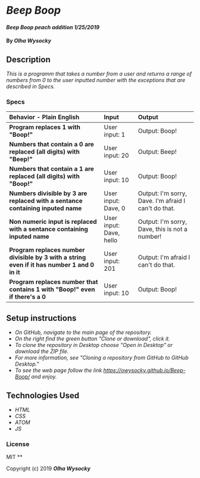 # _Beep Boop_

#### _Beep Boop peach addition 1/25/2019_

#### By _**Olha Wysocky**_

## Description

_This is a programm  that takes a number from a user and returns a range of numbers from 0 to the user inputted number with the exceptions that are described in Specs._

### Specs
| Behavior - Plain English | Input | Output |
| :-------------     | :------------- | :------------- |
| **Program replaces 1 with "Boop!"** | User input: 1 | Output: Boop!|
| **Numbers that contain a 0 are replaced (all digits) with "Beep!"** | User input: 20 | Output: Beep!|
| **Numbers that contain a 1 are replaced (all digits) with "Boop!"**| User input: 10 | Output: Boop!|
| **Numbers divisible by 3 are replaced with a sentance containing inputed name** | User input: Dave, 0 | Output: I'm sorry, Dave. I'm afraid I can't do that.|
| **Non numeric input is replaced with a sentance containing inputed name** | User input: Dave, hello | Output: I'm sorry, Dave, this is not a number!|
| **Program replaces number divisible by 3 with a string even if it has number 1 and 0 in it** | User input: 201 | Output: I'm afraid I can't do that.|
| **Program replaces number that contains 1 with "Boop!" even if there's a 0** | User input: 10 | Output: Boop!|

## Setup instructions
* _On GitHub, navigate to the main page of the repository._
* _On the right find the green button "Clone or download", click it._
* _To clone the repository in Desktop choose "Open in Desktop" or download the ZIP file._
* _For more information, see "Cloning a repository from GitHub to GitHub Desktop."_
* _To see the web page follow the link https://owysocky.github.io/Beep-Boop/ and enjoy._

## Technologies Used

* _HTML_
* _CSS_
* _ATOM_
* _JS_

### License
MIT
**

Copyright (c) 2019 **_Olha Wysocky_**
